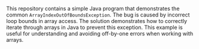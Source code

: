This repository contains a simple Java program that demonstrates the common `ArrayIndexOutOfBoundsException`. The bug is caused by incorrect loop bounds in array access.  The solution demonstrates how to correctly iterate through arrays in Java to prevent this exception.  This example is useful for understanding and avoiding off-by-one errors when working with arrays.